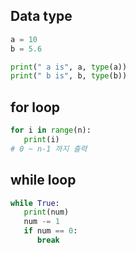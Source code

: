 ## Data type
```python
a = 10
b = 5.6

print(" a is", a, type(a))
print(" b is", b, type(b))
```

## for loop
```python
for i in range(n):
   print(i)
# 0 ~ n-1 까지 출력
```

## while loop
```python
while True:
   print(num)
   num -= 1
   if num == 0:
      break
```
